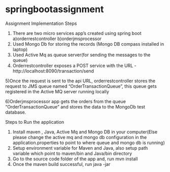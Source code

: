 # springbootassignment

Assignment Implementation Steps
1)	There are two micro services app’s created using spring boot a)orderrestcontroller b)orderjmsprocessor
2)	Used Mongo Db for storing the records (Mongo DB compass installed in laptop)
3)	Used Active Mq as queue server(for sending the messages to the queue)
4)	Orderrestcontroller exposes a POST service with the URL -http://localhost:8090/transaction/send

5)Once the request is sent to the api URL, orderrestcontroller stores the request to JMS queue named “OrderTransactionQueue”, this queue gets registered in the Active MQ server running locally

6)Orderjmsprocessor app gets the orders from the queue “OrderTransactionQueue” and stores the data to the MongoDb test database.
 
Steps to Run the application
1)	Install maven , Java, Active Mq and Mongo DB in your computer(Else please change the active mq and mongo db configuration in the application.properties to point to where queue and mongo db is running)
2)	Setup environment variable for Maven and Java, also setup path variable which point to maven/bin and Java/bin directory
3)	Go to the source code folder of the app and, run mvn install
4)	Once the maven build successful, run java -jar <name of the jar file> 



